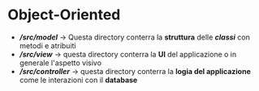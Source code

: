# Object-Oriented


- **_/src/model_** ->  Questa directory conterra la **struttura** delle **_classi_** con metodi e atribuiti 
- **_/src/view_** -> questa directory conterra la **UI** del applicazione o in generale l'aspetto visivo
- **_/src/controller_** -> questa directory conterra la **logia del applicazione** come le interazioni con il **database**
